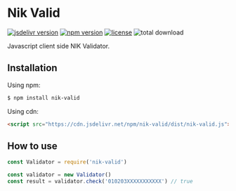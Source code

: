 # Nik Valid
[![jsdelivr version](https://badgen.net/jsdelivr/v/npm/nik-valid?color=orange)](https://cdn.jsdelivr.net/npm/nik-valid/dist/nik-valid.js)
[![npm version](https://badgen.net/npm/v/nik-valid?color=red)](https://www.npmjs.com/package/nik-valid)
[![license](https://badgen.net/github/license/toufiqnuur/nik-valid)](https://github.com/toufiqnuur/nik-valid/blob/main/LICENSE)
![total download](https://badgen.net/npm/dt/nik-valid)


Javascript client side NIK Validator.

## Installation

Using npm:
```bash
$ npm install nik-valid
```

Using cdn:
```html
<script src="https://cdn.jsdelivr.net/npm/nik-valid/dist/nik-valid.js"></script>
```

## How to use
```js
const Validator = require('nik-valid')

const validator = new Validator()
const result = validator.check('010203XXXXXXXXXXX') // true
```
